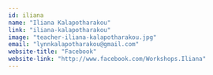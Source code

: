 ```yaml
---
id: iliana
name: "Iliana Kalapotharakou"
link: "iliana-kalapotharakou"
image: "teacher-iliana-kalapotharakou.jpg"
email: "lynnkalapotharakou@gmail.com"
website-title: "Facebook"
website-link: "http://www.facebook.com/Workshops.Iliana"
---
```

